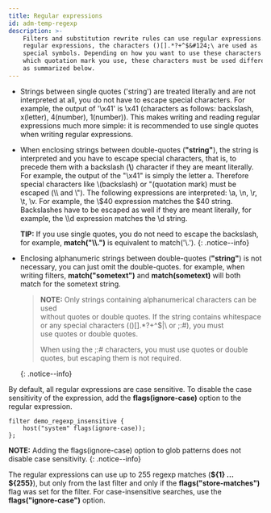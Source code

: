 ```yaml
---
title: Regular expressions
id: adm-temp-regexp
description: >-
    Filters and substitution rewrite rules can use regular expressions. In
    regular expressions, the characters ()[].*?+^$&#124;\ are used as
    special symbols. Depending on how you want to use these characters and
    which quotation mark you use, these characters must be used differently,
    as summarized below.
---
```


- Strings between single quotes (\'string\') are treated literally and
    are not interpreted at all, you do not have to escape special
    characters. For example, the output of \'\\x41\' is \\x41
    (characters as follows: backslash, x(letter), 4(number), 1(number)).
    This makes writing and reading regular expressions much more simple:
    it is recommended to use single quotes when writing regular
    expressions.

- When enclosing strings between double-quotes (**\"string\"**), the
    string is interpreted and you have to escape special characters,
    that is, to precede them with a backslash (**\\**) character if they
    are meant literally. For example, the output of the \"\\x41\" is
    simply the letter a. Therefore special characters like \\(backslash)
    or \"(quotation mark) must be escaped (\\\\ and \\\"). The following
    expressions are interpreted: \\a, \\n, \\r, \\t, \\v. For example,
    the \\$40 expression matches the $40 string. Backslashes have to
    be escaped as well if they are meant literally, for example, the
    \\\\d expression matches the \\d string.

    **TIP:** If you use single quotes, you do not need to escape the
    backslash, for example, **match(\"\\\\.\")** is equivalent to
    match(\'\\.\').
    {: .notice--info}

- Enclosing alphanumeric strings between double-quotes
    (**\"string\"**) is not necessary, you can just omit the
    double-quotes. for example, when writing filters,
    **match(\"sometext\")** and **match(sometext)** will both match for
    the sometext string.

    >**NOTE:** Only strings containing alphanumerical characters can be used  
    >without quotes or double quotes. If the string contains whitespace  
    >or any special characters (()\[\].\*?+\^$\|\\ or ;:\#), you must  
    >use quotes or double quotes.  
    >  
    >When using the ;:\# characters, you must use quotes or double  
    >quotes, but escaping them is not required.  
    >  
    {: .notice--info}

By default, all regular expressions are case sensitive. To disable the
case sensitivity of the expression, add the **flags(ignore-case)**
option to the regular expression.

```config
filter demo_regexp_insensitive {
    host("system" flags(ignore-case));
};
```

**NOTE:** Adding the flags(ignore-case) option to glob patterns does not
disable case sensitivity.
{: .notice--info}

The regular expressions can use up to 255 regexp matches (**${1} \...
${255}**), but only from the last filter and only if the
**flags(\"store-matches\")** flag was set for the filter. For
case-insensitive searches, use the **flags(\"ignore-case\")** option.
